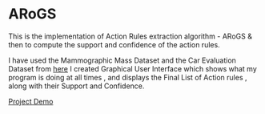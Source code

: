 # ARoGS
This is the implementation of Action Rules extraction algorithm - ARoGS &amp; then to compute the support and confidence of the action rules.

I have used the Mammographic Mass Dataset and the Car Evaluation Dataset from [here](http://mlearn.ics.uci.edu/MLSummary.html)
I created Graphical User Interface which shows what my program is doing at all times , and displays the Final List of Action rules , along with their Support and Confidence.

[Project Demo](file:///Users/rahulreddyarva/ARoGS/PPT%20and%20recordings/recording.webm)
